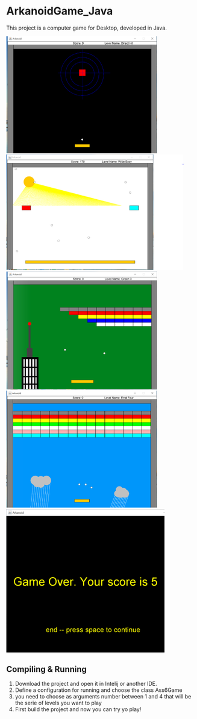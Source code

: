 # ArkanoidGame_Java

This project is a computer game for Desktop, developed in Java. 

<kbd>
    <img src="images/level1.PNG" width="400"/>
    <img src="images/level2.PNG" width="470"/>
    <img src="images/level3.PNG" width="400"/>
    <img src="images/level4.PNG" width="400"/> <img src="images/finalScreenPNG.PNG" width="420"/>
</kbd>


## Compiling & Running

1. Download the project and open it in Intelij or another IDE.
2. Define a configuration for running and choose the class Ass6Game
3. you need to choose as arguments number between 1 and 4 that will be the serie of levels you want to play
4. First build the project and now you can try yo play! 

